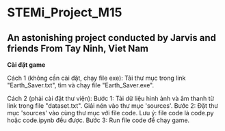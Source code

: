 # STEMi_Project_M15
An astonishing project conducted by Jarvis and friends From Tay Ninh, Viet Nam
-------------------------
**Cài đặt game**

Cách 1 (không cần cài đặt, chạy file exe): Tải thư mục trong link "Earth_Saver.txt", tìm và chạy file "Earth_Saver.exe".

Cách 2 (phải cài đặt thư viện):
  Bước 1: Tải dữ liệu hình ảnh và âm thanh từ link trong file "dataset.txt". Giải nén vào thư mục 'sources'.
  Bước 2: Đặt thư mục 'sources' vào cùng thư mục với file code. Lưu ý: file code là code.py hoặc code.ipynb đều được.
  Bước 3: Run file code để chạy game.
